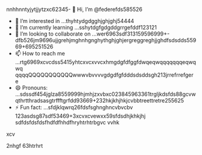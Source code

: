 nnhhnntyjytjjytzxc62345- 👋 Hi, I’m @federefds585526
- 👀 I’m interested in ...thyhtydgdgghjghjghj54444
- 🌱 I’m currently learning ...sshytdgfgdgddgrrgefddf123121
- 💞️ I’m looking to collaborate on ...wer6963sdf313159596999+-dfb526jm9696ujjgrehjmghnhgnghythghjghjergreggreghjjghdfsdsdds55969+695251526
- 📫 How to reach me ...rtg6969xcvcdss5415yhtcxvcxvvcxhmgdgfdfggfdwqeqwqqqqqqqeqwqwq    qqqqQQQQQQQQQQQwwwvbvvvvgdgdfgfdddsdsddsgh213jrrefrrefgere
- 😄 Pronouns: ...sdssdf454jglza8559999hjmhjzxvbxc023845963361trgljkdsfds88gcvwqthrtthradsasgtrffftgrfdd93669+232hkjkhjhkjcvbbtreettretre255625
- ⚡ Fun fact: ...sfdjklqwrq26fdsfsghnghncvbvcbv
123asdsg87sdf53469+3xcvxcvewxx59sfdsdhjkhkjhj
  sdfdsfdsfdsfhdfdfhhdfhryhtrhtrbgvc  vvhk
<!---456115426hhggfdgfdfg
federefds/federefds is a ✨ special ✨ repository because its `README.md` (11this file) appears on your GitHub profjllil26e.fgfgfg1052
You can click the Preview link to take a look at your changes.450225
--->xcv
2nhgf
63htrhrt
